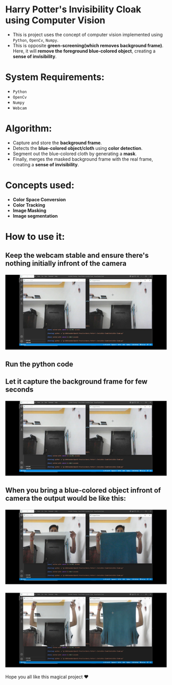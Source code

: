 # Harry Potter's Invisibility Cloak using Computer Vision

- This is project uses the concept of computer vision implemented using  ```Python```, ```OpenCv```, ```Numpy```.
- This is opposite **green-screening(which removes background frame)**. Here, it will **remove the foreground blue-colored object**, creating a **sense of invisibility**.

# System Requirements:
- ```Python```
- ```OpenCv``` 
- ```Numpy```
- ```Webcam```


# Algorithm:
- Capture and store the **background frame**.
- Detects the **blue-colored object/cloth** using **color detection**.
- Segment out the blue-colored cloth by generating a **mask**.
- Finally, merges the masked background frame with the real frame, creating a **sense of invisibility**.
# Concepts used:

- **Color Space Conversion**
- **Color Tracking**
- **Image Masking**
- **Image segmentation**

# How to use it:

## Keep the webcam stable and ensure there's nothing initially infront of the camera

### ![image](Screenshots/Screenshot_20220705_214916_2.jpg)

## Run the python code

## Let it capture the background frame for few seconds
### ![image](Screenshots/Screenshot_20220705_214916_2.jpg)

## When you bring a blue-colored object infront of camera the output would be like this:

 ### ![image](Screenshots/Screenshot_20220705_214950.jpg)

 ### ![image](Screenshots/Screenshot_20220705_215003.jpg)


Hope you all like this magical project :heart:

